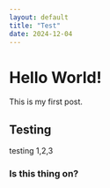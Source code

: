 ```yaml
---
layout: default
title: "Test"
date: 2024-12-04
---
```


# Hello World!

This is my first post.

## Testing

testing 1,2,3

### Is this thing on?
